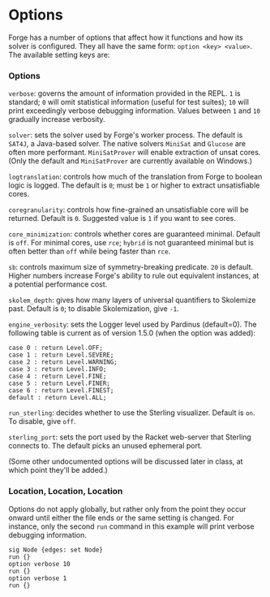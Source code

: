 # Options

Forge has a number of options that affect how it functions and how its solver is configured. They all have the same form: `option <key> <value>`. The available setting keys are:

### Options

`verbose`: governs the amount of information provided in the REPL. `1` is standard; `0` will omit statistical information (useful for test suites); `10` will print exceedingly verbose debugging information. Values between `1` and `10` gradually increase verbosity.

`solver`: sets the solver used by Forge's worker process. The default is `SAT4J`, a Java-based solver. The native solvers `MiniSat` and `Glucose` are often more performant. `MiniSatProver` will enable extraction of unsat cores. (Only the default and `MiniSatProver` are currently available on Windows.)

`logtranslation`: controls how much of the translation from Forge to boolean logic is logged. The default is `0`; must be `1` or higher to extract unsatisfiable cores.

`coregranularity`: controls how fine-grained an unsatisfiable core will be returned. Default is `0`. Suggested value is `1` if you want to see cores.

`core_minimization`: controls whether cores are guaranteed minimal. Default is `off`. For minimal cores, use `rce`; `hybrid` is not guaranteed minimal but is often better than `off` while being faster than `rce`.

`sb`: controls maximum size of symmetry-breaking predicate. `20` is default. Higher numbers increase Forge's ability to rule out equivalent instances, at a potential performance cost.

`skolem_depth`: gives how many layers of universal quantifiers to Skolemize past. Default is `0`; to disable Skolemization, give `-1`.

`engine_verbosity`: sets the Logger level used by Pardinus (default=0). The following table is current as of version 1.5.0 (when the option was added):

```
case 0 : return Level.OFF;
case 1 : return Level.SEVERE;
case 2 : return Level.WARNING;
case 3 : return Level.INFO;
case 4 : return Level.FINE;
case 5 : return Level.FINER;
case 6 : return Level.FINEST;
default : return Level.ALL;
```

`run_sterling`: decides whether to use the Sterling visualizer. Default is `on`. To disable, give `off`.

`sterling_port`: sets the port used by the Racket web-server that Sterling connects to. The default picks an unused ephemeral port.

(Some other undocumented options will be discussed later in class, at which point they'll be added.)

### Location, Location, Location

Options do not apply globally, but rather only from the point they occur onward until either the file ends or the same setting is changed. For instance, only the second `run` command in this example will print verbose debugging information.

```
sig Node {edges: set Node}
run {} 
option verbose 10
run {} 
option verbose 1
run {}
```
